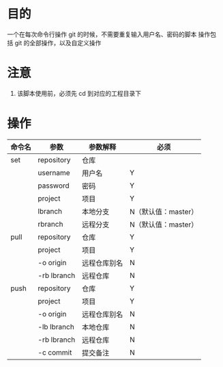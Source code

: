# 目的

一个在每次命令行操作 git 的时候，不需要重复输入用户名、密码的脚本 
操作包括 git 的全部操作，以及自定义操作

# 注意

 1. 该脚本使用前，必须先 cd 到对应的工程目录下

# 操作

| 命令名 | 参数 | 参数解释 | 必须 |
| -- | -- | -- | -- |
| set | repository | 仓库 | | Y |
| | username | 用户名 | Y |
| | password | 密码 | Y |
| | project | 项目 | Y |
| | lbranch | 本地分支 | N（默认值：master） |
| | rbranch | 远程分支 | N（默认值：master） |
| pull | repository | 仓库 | Y |
| | project | 项目 | Y |
| | -o origin | 远程仓库别名 | N |
| | -rb lbranch | 远程仓库 | N |
| push | repository | 仓库 | Y |
| | project | 项目 | Y |
| | -o origin | 远程仓库别名 | N |
| | -lb lbranch | 本地仓库 | N |
| | -rb lbranch | 远程仓库 | N |
| | -c commit | 提交备注 | N |